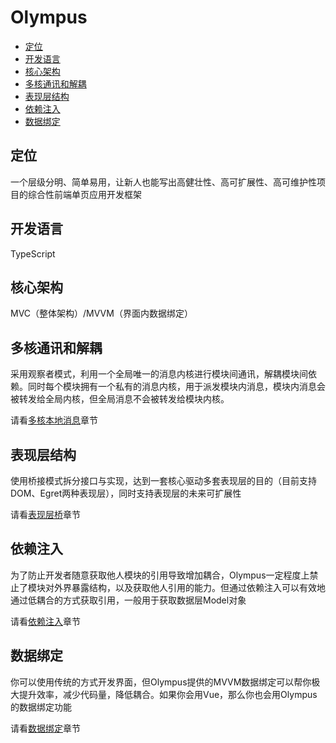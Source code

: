 # Olympus

- [定位](#定位)
- [开发语言](#开发语言)
- [核心架构](#核心架构)
- [多核通讯和解耦](#多核通讯和解耦)
- [表现层结构](#表现层结构)
- [依赖注入](#依赖注入)
- [数据绑定](#数据绑定)

## 定位
一个层级分明、简单易用，让新人也能写出高健壮性、高可扩展性、高可维护性项目的综合性前端单页应用开发框架

## 开发语言
TypeScript

## 核心架构
MVC（整体架构）/MVVM（界面内数据绑定）

## 多核通讯和解耦
采用观察者模式，利用一个全局唯一的消息内核进行模块间通讯，解耦模块间依赖。同时每个模块拥有一个私有的消息内核，用于派发模块内消息，模块内消息会被转发给全局内核，但全局消息不会被转发给模块内核。

请看[多核本地消息](./message.md)章节

## 表现层结构
使用桥接模式拆分接口与实现，达到一套核心驱动多套表现层的目的（目前支持DOM、Egret两种表现层），同时支持表现层的未来可扩展性

请看[表现层桥](./bridge.md)章节

## 依赖注入
为了防止开发者随意获取他人模块的引用导致增加耦合，Olympus一定程度上禁止了模块对外界暴露结构，以及获取他人引用的能力。但通过依赖注入可以有效地通过低耦合的方式获取引用，一般用于获取数据层Model对象

请看[依赖注入](./injection.md)章节

## 数据绑定
你可以使用传统的方式开发界面，但Olympus提供的MVVM数据绑定可以帮你极大提升效率，减少代码量，降低耦合。如果你会用Vue，那么你也会用Olympus的数据绑定功能

请看[数据绑定](./bindings.md)章节
